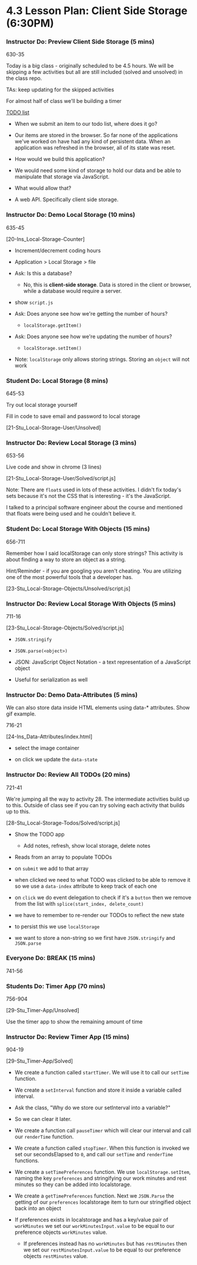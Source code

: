 # 4.3 Lesson Plan: Client Side Storage (6:30PM)

### Instructor Do: Preview Client Side Storage (5 mins)

630-35

Today is a big class - originally scheduled to be 4.5 hours. We will be skipping a few activities but all are still included (solved and unsolved) in the class repo.

TAs: keep updating for the skipped activities

For almost half of class we'll be building a timer

[TODO list](file:///Users/sshadley/uw/FullStack-Ground/01-Class-Content/04-Web-APIs/01-Activities/28-Stu_Local-Storage-Todos/Solved/index.html)

  * When we submit an item to our todo list, where does it go?

  * Our items are stored in the browser. So far none of the applications we've worked on have had any kind of persistent data. When an application was refreshed in the browser, all of its state was reset. 

 * How would we build this application?

  * We would need some kind of storage to hold our data and be able to manipulate that storage via JavaScript.

  * What would allow that?

 * A web API. Specifically client side storage.

### Instructor Do: Demo Local Storage (10 mins)

635-45

[20-Ins_Local-Storage-Counter]

* Increment/decrement coding hours

* Application > Local Storage > file

* Ask: Is this a database?

  * No, this is **client-side storage**. Data is stored in the client or browser, while a database would require a server.
  
* show `script.js`

* Ask: Does anyone see how we're getting the number of hours?
  
  * `localStorage.getItem()`

* Ask: Does anyone see how we're updating the number of hours?
  
  * `localStorage.setItem()`

* Note: `localStorage` only allows storing strings. Storing an `object` will not work

### Student Do: Local Storage (8 mins)

645-53

Try out local storage yourself

Fill in code to save email and password to local storage

[21-Stu_Local-Storage-User/Unsolved]

### Instructor Do: Review Local Storage (3 mins)

653-56

Live code and show in chrome (3 lines)

[21-Stu_Local-Storage-User/Solved/script.js]

Note: There are `float`s used in lots of these activities. I didn't fix today's sets because it's not the CSS that is interesting - it's the JavaScript.

I talked to a principal software engineer about the course and mentioned that floats were being used and he couldn't believe it.

### Student Do: Local Storage With Objects (15 mins)

656-711

Remember how I said localStorage can only store strings? This activity is about finding a way to store an object as a string.

Hint/Reminder - if you are googling you aren't cheating. You are utilizing one of the most powerful tools that a developer has.

[23-Stu_Local-Storage-Objects/Unsolved/script.js]

### Instructor Do: Review Local Storage With Objects (5 mins)

711-16

[23-Stu_Local-Storage-Objects/Solved/script.js]

 * `JSON.stringify`

 * `JSON.parse(<object>)`

 * JSON: JavaScript Object Notation - a text representation of a JavaScript object

 * Useful for serialization as well

### Instructor Do: Demo Data-Attributes (5 mins)

We can also store data inside HTML elements using data-* attributes. Show gif example.

716-21

[24-Ins_Data-Attributes/index.html]

* select the image container

* on click we update the `data-state`

### Instructor Do: Review All TODOs (20 mins)

721-41

We're jumping all the way to activity 28. The intermediate activities build up to this. Outside of class see if you can try solving each activity that builds up to this.

[28-Stu_Local-Storage-Todos/Solved/script.js]

* Show the TODO app

  * Add notes, refresh, show local storage, delete notes

* Reads from an array to populate TODOs

* on `submit` we add to that array

* when clicked we need to what TODO was clicked to be able to remove it so we use a `data-index` attribute to keep track of each one

* on `click` we do event delegation to check if it's a `button` then we remove from the list with `splice(start_index, delete_count)`

* we have to remember to re-render our TODOs to reflect the new state

* to persist this we use `localStorage`

* we want to store a non-string so we first have `JSON.stringify` and `JSON.parse`

### Everyone Do: BREAK (15 mins)

741-56

### Students Do: Timer App (70 mins)

756-904

[29-Stu_Timer-App/Unsolved]

Use the timer app to show the remaining amount of time

### Instructor Do: Review Timer App (15 mins)

904-19

[29-Stu_Timer-App/Solved]

  * We create a function called `startTimer`. We will use it to call our `setTime` function.
  
  * We create a `setInterval` function and store it inside a variable called interval.

  * Ask the class, "Why do we store our setInterval into a variable?"

  * So we can clear it later.

  * We create a function call `pauseTimer` which will clear our interval and call our `renderTime` function.

  * We create a function called `stopTimer`. When this function is invoked we set our secondsElapsed to `0`, and call our `setTime` and `renderTime` functions.

  * We create a `setTimePreferences` function. We use `localStorage.setItem`, naming the key `preferences` and stringifying our work minutes and rest minutes so they can be added into localstorage.

  * We create a `getTimePreferences` function. Next we `JSON.Parse` the getting of our `preferences` localstorage item to turn our stringified object back into an object

* If preferences exists in localstorage and has a key/value pair of `workMinutes` we set our `workMinutesInput.value` to be equal to our preference objects `workMinutes` value.
  
  * If preferences instead has no `workMinutes` but has `restMinutes` then we set our `restMinutesInput.value` to be equal to our preference objects `restMinutes` value.
